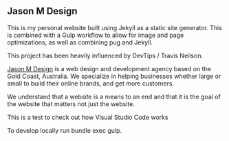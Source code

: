 ## Jason M Design

This is my personal website built using Jekyll as a static site generator. This is combined with a Gulp workflow to allow for image and page optimizations, as well as combining pug and Jekyll.

This project has been heavily influenced by DevTips / Travis Neilson.

[Jason M Design](https://www.jasonmdesign.com) is a web design and development agency based on the Gold Coast, Australia. We specialize in helping businesses whether large or small to build their online brands, and get more customers.

We understand that a website is a means to an end and that it is the goal of the website that matters not just the website.

This is a test to check out how Visual Studio Code works

To develop locally run bundle exec gulp.